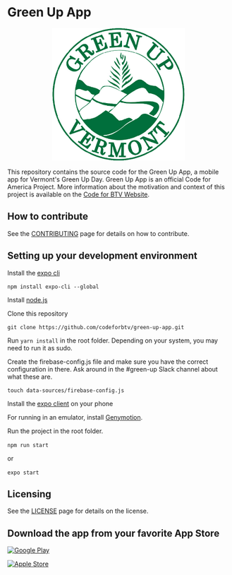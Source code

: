 # Green Up App

<p align="center">
  <img alt="Green Up Vermont Logo" width="300" height="300" src="./assets/images/app.png">
</p>

This repository contains the source code for the Green Up App, a mobile app for Vermont's Green Up Day. Green Up App is an official Code for America Project. More information about the motivation and context of this project is available on the [Code for BTV Website](http://codeforbtv.org/projects/greenup-app).

## How to contribute

See the [CONTRIBUTING](./CONTRIBUTING.md) page for details on how to contribute.

## Setting up your development environment

Install the [expo cli](https://expo.io/tools#cli) 

```
npm install expo-cli --global
```

Install [node.js](https://nodejs.org/en/)

Clone this repository
```
git clone https://github.com/codeforbtv/green-up-app.git
```
Run ```yarn install``` in the root folder. Depending on your system, you may need to run it as sudo.

Create the firebase-config.js file and make sure you have the correct configuration in there. Ask around in the #green-up Slack channel about what these are.

```
touch data-sources/firebase-config.js
```

Install the [expo client](https://expo.io/tools#client) on your phone

For running in an emulator, install [Genymotion](https://www.genymotion.com/).

Run the project in the root folder.

```npm run start``` 

or 

```expo start```

## Licensing

See the [LICENSE](./LICENSE.md) page for details on the license.

## Download the app from your favorite App Store
[![Google Play](https://marketing-image-production.s3.amazonaws.com/uploads/f6b617affe48b29f9e8e0cd4a2f00f8a689d4af60644ecb4815df27a6dfeded92347f4846b4f51c48ba3e1db61bb074baa745bb002c4a0bda12ec99213fc7f93.png "Download in Google Play")](https://play.google.com/store/apps/details?id=org.greenupvermont.app)

[![Apple Store](https://marketing-image-production.s3.amazonaws.com/uploads/b4e302ed648152b727e7dc9bd648e5ab962c68e414be6220b31e8013080f9fbd86cb9f9358cf8a3bcd3a00af309034c6ec68cb7ce1dfa7317e9b97d07cd4bbc6.png "Download in Apple Store")](https://itunes.apple.com/us/app/green-up-vermont/id1364770239?mt=8)
